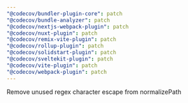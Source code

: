 ```yaml
---
"@codecov/bundler-plugin-core": patch
"@codecov/bundle-analyzer": patch
"@codecov/nextjs-webpack-plugin": patch
"@codecov/nuxt-plugin": patch
"@codecov/remix-vite-plugin": patch
"@codecov/rollup-plugin": patch
"@codecov/solidstart-plugin": patch
"@codecov/sveltekit-plugin": patch
"@codecov/vite-plugin": patch
"@codecov/webpack-plugin": patch
---
```


Remove unused regex character escape from normalizePath
